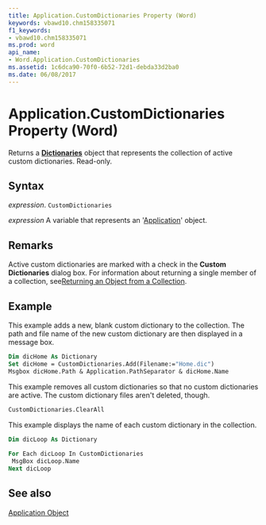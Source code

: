```yaml
---
title: Application.CustomDictionaries Property (Word)
keywords: vbawd10.chm158335071
f1_keywords:
- vbawd10.chm158335071
ms.prod: word
api_name:
- Word.Application.CustomDictionaries
ms.assetid: 1c6dca90-70f0-6b52-72d1-debda33d2ba0
ms.date: 06/08/2017
---
```



# Application.CustomDictionaries Property (Word)

Returns a  **[Dictionaries](Word.dictionaries.md)** object that represents the collection of active custom dictionaries. Read-only.


## Syntax

 _expression_. `CustomDictionaries`

 _expression_ A variable that represents an '[Application](Word.Application.md)' object.


## Remarks

Active custom dictionaries are marked with a check in the  **Custom Dictionaries** dialog box. For information about returning a single member of a collection, see[Returning an Object from a Collection](../word/Concepts/Miscellaneous/returning-an-object-from-a-collection-word.md).


## Example

This example adds a new, blank custom dictionary to the collection. The path and file name of the new custom dictionary are then displayed in a message box.


```vb
Dim dicHome As Dictionary 
Set dicHome = CustomDictionaries.Add(Filename:="Home.dic") 
Msgbox dicHome.Path & Application.PathSeparator & dicHome.Name
```

This example removes all custom dictionaries so that no custom dictionaries are active. The custom dictionary files aren't deleted, though.




```vb
CustomDictionaries.ClearAll
```

This example displays the name of each custom dictionary in the collection.




```vb
Dim dicLoop As Dictionary 
 
For Each dicLoop In CustomDictionaries 
 MsgBox dicLoop.Name 
Next dicLoop
```


## See also


[Application Object](Word.Application.md)

